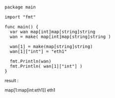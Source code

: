 
&nbsp;
<pre class="lang:go decode:true">package main

import "fmt"

func main() {
  var wan map[int]map[string]string
  wan = make( map[int]map[string]string )

  wan[1] = make(map[string]string)
  wan[1]["int"] = "eth1"

  fmt.Println(wan)
  fmt.Println( wan[1]["int"] )
}</pre>
result :

map[1:map[int:eth1]]
eth1